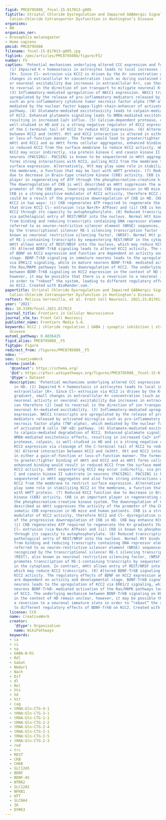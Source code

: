 ```yaml
---
figid: PMC8795088__fncel-15-817013-g005
figtitle: Striatal Chloride Dysregulation and Impaired GABAergic Signaling Due to
  Cation-Chloride Cotransporter Dysfunction in Huntington’s Disease
organisms:
- NA
organisms_ner:
- Drosophila melanogaster
- Homo sapiens
pmcid: PMC8795088
filename: fncel-15-817013-g005.jpg
figlink: /pmc/articles/PMC8795088/figure/F5/
number: F5
caption: 'Potential mechanisms underlying altered CCC expression and function in HD.
  (1) Impaired K + homeostasis in astrocytes leads to local increases in extracellular
  [K+. Since Cl– extrusion via KCC2 is driven by the K+ concentration gradient, small
  changes in extracellular K+ concentration (such as during sustained neuronal activity
  or neuronal excitability due increases in extracellular K+), can therefore (2) lead
  to reversal in the direction of ion transport to mitigate neuronal K+-mediated excitability.
  (3) Inflammatory-mediated upregulation of NKCC1 expression. NKCC1 transcripts are
  upregulated by the release of pro-inflammatory mediators released by activated microglia
  such as pro-inflammatory cytokine tumor necrosis factor alpha (TNF-alpha), which
  mediated by the nuclear factor kappa-light-chain-enhancer of activated B cells (NF-κB)
  pathway. (4) Glutamate-mediated excitotoxicity leads to calpain-mediated degradation
  of KCC2. Enhanced glutamate signaling leads to NMDA-mediated excitotoxic effects,
  resulting in increased Ca2+ influx. (5) Calcium-dependent protease, calpain, is
  well-studied in HD and is a strong negative regulator of KCC2 expression via cleavage
  of the C-terminal tail of KCC2 to reduce KCC2 expression. (6) Altered interaction
  between KCC2 and (m)Htt. Htt and KCC2 interaction is altered in either a gain-of-function
  or loss-of-function manner. The former would lead to greater/tighter binding of
  mHtt and KCC2 and as mHtt forms cellular aggregates, enhanced binding would result
  in reduced KCC2 from the surface membrane to reduce KCC2 activity. mHtt sequestering
  KCC2 may occur indirectly, via protein kinase C and casein kinase II substrate in
  neurons (PACSIN1). PACSIN1 is known to be sequestered in mHtt aggregates and also
  forms strong interactions with KCC2, pulling KCC2 from the membrane to restrict
  surface expression. Alternatively, Htt may play some role in stabilizing KCC2 in
  the membrane, a function that may be lost with mHTT protein. (7) Reduced KCC2 function
  due to decrease in Brain-type creatine kinase (CKB) activity. CKB is an important
  player in regenerating of ATP through the phosphocreatine-creatine kinase system.
  The downregulation of CKB is well described as mHtt suppresses the activity of the
  promoter of the CKB gene, lowering somatic CKB expression in HD mice and human patients.
  CKB is a strong positive modulator of KCC2 activity, therefore KCC2 and Cl– dysregulation
  could be a result of the progressive downregulation of CKB in HD. CKB may enhance
  KCC2 in two ways: (i) CKB regenerates ATP required to regenerate the K+ gradients
  that drive KCC2 Cl– extrusion (via Na+/K+ ATPase) and (ii) CKB is known to phosphorylate
  KCC2 through its capacity to autophosphorylate. (8) Reduced transcription of KCC2
  via pathological entry of REST/NRSF into the nucleus. Normal Htt binds to REST/NRSF
  from binding and reducing transcripts containing DNA repressor element (RE1) also
  referred to as neuron-restrictive silencer element (NRSE) sequences, which is recognized
  by the transcriptional silencer RE-1 silencing transcription factor (REST), also
  known as neuronal restrictive silencing factor, (NRSF). Normal Htt promotes transcription
  of RE-1-containing transcripts by sequestering REST/NRSF in the cytoplasm. In contrast,
  mHtt allows entry of REST/NRSF into the nucleus, which may reduce KCC2 transcripts.
  (9) Altered BDNF-TrkB signaling leads to altered KCC2 activity. The regulatory effects
  of BDNF on KCC2 expression and function are dependent on activity and developmental
  stage. BDNF-TrkB signaling in immature neurons leads to the upregulation of KCC2
  via ERK1/2 signaling, while in mature neurons BDNF-TrkB- mediated activation of
  the Ras/MAPK pathways leads to downregulation of KCC2. The underlying mechanism
  between BDNF-TrkB signaling on KCC2 expression in the context of HD remain unclear,
  however, it may be possible that there is a reversion to a neuronal immature state
  in order to “reboot” the system, leading to different regulatory effects of BDNF-TrkB
  on KCC2. Created with BioRender.com.'
papertitle: Striatal Chloride Dysregulation and Impaired GABAergic Signaling Due to
  Cation-Chloride Cotransporter Dysfunction in Huntington’s Disease.
reftext: Melissa Serranilla, et al. Front Cell Neurosci. 2021;15:817013.
year: '2021'
doi: 10.3389/fncel.2021.817013
journal_title: Frontiers in Cellular Neuroscience
journal_nlm_ta: Front Cell Neurosci
publisher_name: Frontiers Media S.A.
keywords: KCC2 | chloride regulation | GABA | synaptic inhibition | striatum | Huntington’s
  disease
automl_pathway: 0.6036425
figid_alias: PMC8795088__F5
figtype: Figure
redirect_from: /figures/PMC8795088__F5
ndex: ''
seo: CreativeWork
schema-jsonld:
  '@context': https://schema.org/
  '@id': https://pfocr.wikipathways.org/figures/PMC8795088__fncel-15-817013-g005.html
  '@type': Dataset
  description: 'Potential mechanisms underlying altered CCC expression and function
    in HD. (1) Impaired K + homeostasis in astrocytes leads to local increases in
    extracellular [K+. Since Cl– extrusion via KCC2 is driven by the K+ concentration
    gradient, small changes in extracellular K+ concentration (such as during sustained
    neuronal activity or neuronal excitability due increases in extracellular K+),
    can therefore (2) lead to reversal in the direction of ion transport to mitigate
    neuronal K+-mediated excitability. (3) Inflammatory-mediated upregulation of NKCC1
    expression. NKCC1 transcripts are upregulated by the release of pro-inflammatory
    mediators released by activated microglia such as pro-inflammatory cytokine tumor
    necrosis factor alpha (TNF-alpha), which mediated by the nuclear factor kappa-light-chain-enhancer
    of activated B cells (NF-κB) pathway. (4) Glutamate-mediated excitotoxicity leads
    to calpain-mediated degradation of KCC2. Enhanced glutamate signaling leads to
    NMDA-mediated excitotoxic effects, resulting in increased Ca2+ influx. (5) Calcium-dependent
    protease, calpain, is well-studied in HD and is a strong negative regulator of
    KCC2 expression via cleavage of the C-terminal tail of KCC2 to reduce KCC2 expression.
    (6) Altered interaction between KCC2 and (m)Htt. Htt and KCC2 interaction is altered
    in either a gain-of-function or loss-of-function manner. The former would lead
    to greater/tighter binding of mHtt and KCC2 and as mHtt forms cellular aggregates,
    enhanced binding would result in reduced KCC2 from the surface membrane to reduce
    KCC2 activity. mHtt sequestering KCC2 may occur indirectly, via protein kinase
    C and casein kinase II substrate in neurons (PACSIN1). PACSIN1 is known to be
    sequestered in mHtt aggregates and also forms strong interactions with KCC2, pulling
    KCC2 from the membrane to restrict surface expression. Alternatively, Htt may
    play some role in stabilizing KCC2 in the membrane, a function that may be lost
    with mHTT protein. (7) Reduced KCC2 function due to decrease in Brain-type creatine
    kinase (CKB) activity. CKB is an important player in regenerating of ATP through
    the phosphocreatine-creatine kinase system. The downregulation of CKB is well
    described as mHtt suppresses the activity of the promoter of the CKB gene, lowering
    somatic CKB expression in HD mice and human patients. CKB is a strong positive
    modulator of KCC2 activity, therefore KCC2 and Cl– dysregulation could be a result
    of the progressive downregulation of CKB in HD. CKB may enhance KCC2 in two ways:
    (i) CKB regenerates ATP required to regenerate the K+ gradients that drive KCC2
    Cl– extrusion (via Na+/K+ ATPase) and (ii) CKB is known to phosphorylate KCC2
    through its capacity to autophosphorylate. (8) Reduced transcription of KCC2 via
    pathological entry of REST/NRSF into the nucleus. Normal Htt binds to REST/NRSF
    from binding and reducing transcripts containing DNA repressor element (RE1) also
    referred to as neuron-restrictive silencer element (NRSE) sequences, which is
    recognized by the transcriptional silencer RE-1 silencing transcription factor
    (REST), also known as neuronal restrictive silencing factor, (NRSF). Normal Htt
    promotes transcription of RE-1-containing transcripts by sequestering REST/NRSF
    in the cytoplasm. In contrast, mHtt allows entry of REST/NRSF into the nucleus,
    which may reduce KCC2 transcripts. (9) Altered BDNF-TrkB signaling leads to altered
    KCC2 activity. The regulatory effects of BDNF on KCC2 expression and function
    are dependent on activity and developmental stage. BDNF-TrkB signaling in immature
    neurons leads to the upregulation of KCC2 via ERK1/2 signaling, while in mature
    neurons BDNF-TrkB- mediated activation of the Ras/MAPK pathways leads to downregulation
    of KCC2. The underlying mechanism between BDNF-TrkB signaling on KCC2 expression
    in the context of HD remain unclear, however, it may be possible that there is
    a reversion to a neuronal immature state in order to “reboot” the system, leading
    to different regulatory effects of BDNF-TrkB on KCC2. Created with BioRender.com.'
  license: CC0
  name: CreativeWork
  creator:
    '@type': Organization
    name: WikiPathways
  keywords:
  - ca
  - ci
  - na
  - GABA-B-R1
  - Rdl
  - Gabat
  - Nmdar1
  - Nach
  - Dif
  - dl
  - Rel
  - hts
  - hd
  - htt
  - cag
  - tRNA:Gln-CTG-4-1
  - tRNA:Gln-CTG-3-1
  - tRNA:Gln-CTG-1-1
  - tRNA:Gln-CTG-2-2
  - tRNA:Gln-CTG-2-4
  - tRNA:Gln-CTG-2-1
  - tRNA:Gln-CTG-2-5
  - tRNA:Gln-CTG-2-3
  - red
  - trc
  - REST
  - CKB
  - CHKB
  - SLC12A5
  - BDNF
  - BDNF-AS
  - NTRK2
  - SLC12A2
  - NFKB1
  - HTT
  - SLC6A4
  - IK
  - DYRK3
---
```

